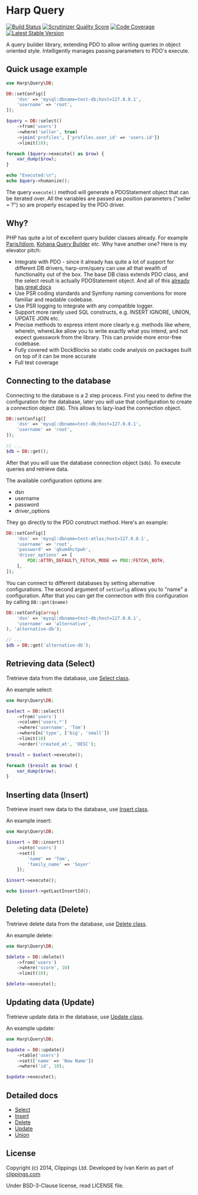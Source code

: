 # Harp Query

[![Build Status](https://travis-ci.org/harp-orm/query.svg?branch=master)](https://travis-ci.org/harp-orm/query)
[![Scrutinizer Quality Score](https://scrutinizer-ci.com/g/harp-orm/query/badges/quality-score.png?s=429880c25663a4c0c4768fbb4158abe048726e82)](https://scrutinizer-ci.com/g/harp-orm/query/)
[![Code Coverage](https://scrutinizer-ci.com/g/harp-orm/query/badges/coverage.png?s=e32088c682e67d1c7eec28b58f9c6a34a2123ed7)](https://scrutinizer-ci.com/g/harp-orm/query/)
[![Latest Stable Version](https://poser.pugx.org/harp-orm/query/v/stable.svg)](https://packagist.org/packages/harp-orm/query)

A query builder library, extending PDO to allow writing queries in object oriented style.
Intelligently manages passing parameters to PDO's execute.

## Quick usage example

```php
use Harp\Query\DB;

DB::setConfig([
    'dsn' => 'mysql:dbname=test-db;host=127.0.0.1',
    'username' => 'root',
]);

$query = DB::select()
    ->from('users')
    ->where('seller', true)
    ->join('profiles', ['profiles.user_id' => 'users.id'])
    ->limit(10);

foreach ($query->execute() as $row) {
    var_dump($row);
}

echo "Executed:\n";
echo $query->humanize();
```

The query ``execute()`` method will generate a PDOStatement object that can be iterated over. All the variables are passed as position parameters ("seller = ?") so are properly escaped by the PDO driver.

## Why?

PHP has quite a lot of excellent query builder classes already. For example [Paris/Idiom](http://j4mie.github.io/idiormandparis/), [Kohana Query Builder](http://kohanaframework.org/3.3/guide/database/query/builder) etc. Why have another one? Here is my elevator pitch:

- Integrate with PDO - since it already has quite a lot of support for different DB drivers, harp-orm/query can use all that wealth of functionality out of the box. The base DB class extends PDO class, and the select result is actually PDOStatement object. And all of this [already has great docs](http://us3.php.net/manual/en/book.pdo.php)
- Use PSR coding standards and Symfony naming conventions for more familiar and readable codebase.
- Use PSR logging to integrate with any compatible logger.
- Support more rarely used SQL constructs, e.g. INSERT IGNORE, UNION, UPDATE JOIN etc.
- Precise methods to express intent more clearly e.g. methods like where, whereIn, whereLike allow you to write exactly what you intend, and not expect guesswork from the library. This can provide more error-free codebase.
- Fully covered with DockBlocks so static code analysis on packages built on top of it can be more accurate
- Full test coverage

## Connecting to the database

Connecting to the database is a 2 step process. First you need to define the configuration for the database, later you will use that configuration to create a connection object (``DB``). This allows to lazy-load the connection object.

```php
DB::setConfig([
    'dsn' => 'mysql:dbname=test-db;host=127.0.0.1',
    'username' => 'root',
]);

// ...
$db = DB::get();
```
After that you will use the database connection object (``$db``). To execute queries and retrieve data.

The available configuration options are:

 - dsn
 - username
 - password
 - driver_options

They go directly to the PDO construct method. Here's an example:

```php
DB::setConfig([
    'dsn' => 'mysql:dbname=test-atlas;host=127.0.0.1',
    'username' => 'root',
    'password' => 'qkum4hctpwh',
    'driver_options' => [
        PDO::ATTR\_DEFAULT\_FETCH\_MODE => PDO::FETCH\_BOTH,
    ],
]);
```

You can connect to different databases by setting alternative configurations. The second argument of ``setConfig`` allows you to "name" a configuration. After that you can get the connection with this configuration by calling ``DB::get($name)``

```php
DB::setConfig(array(
    'dsn' => 'mysql:dbname=test-db;host=127.0.0.1',
    'username' => 'alternative',
), 'alternative-db');

// ...
$db = DB::get('alternative-db');
```

## Retrieving data (Select)

Tretrieve data from the database, use [Select class](/src/Select.php).

An example select:

```php
use Harp\Query\DB;

$select = DB::select()
    ->from('users')
    ->column('users.*')
    ->where('username', 'Tom')
    ->whereIn('type', ['big', 'small'])
    ->limit(10)
    ->order('created_at', 'DESC');

$result = $select->execute();

foreach ($result as $row) {
    var_dump($row);
}
```

## Inserting data (Insert)

Tretrieve insert new data to the database, use [Insert class](/src/Insert.php).

An example insert:

```php
use Harp\Query\DB;

$insert = DB::insert()
    ->into('users')
    ->set([
        'name' => 'Tom',
        'family_name' => 'Soyer'
    ]);

$insert->execute();

echo $insert->getLastInsertId();
```

## Deleting data (Delete)

Tretrieve delete data from the database, use [Delete class](/src/Delete.php).

An example delete:

```php
use Harp\Query\DB;

$delete = DB::delete()
    ->from('users')
    ->where('score', 10)
    ->limit(10);

$delete->execute();
```

## Updating data (Update)

Tretrieve update data in the database, use [Update class](/src/Update.php).

An example update:

```php
use Harp\Query\DB;

$update = DB::update()
    ->table('users')
    ->set(['name' => 'New Name'])
    ->where('id', 10);

$update->execute();
```

## Detailed docs

- [Select](/docs/Select.md)
- [Insert](/docs/Insert.md)
- [Delete](/docs/Delete.md)
- [Update](/docs/Update.md)
- [Union](/docs/Union.md)

## License

Copyright (c) 2014, Clippings Ltd. Developed by Ivan Kerin as part of [clippings.com](http://clippings.com)

Under BSD-3-Clause license, read LICENSE file.
